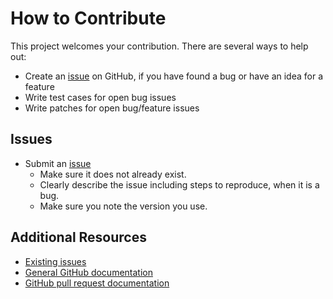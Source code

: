 How to Contribute
=================

This project welcomes your contribution. There are several ways to help out:

* Create an [issue](https://github.com/jaymoulin/bandcamp-down-chrome-ext/issues/) on GitHub,
if you have found a bug or have an idea for a feature
* Write test cases for open bug issues
* Write patches for open bug/feature issues

Issues
------

* Submit an [issue](https://github.com/jaymoulin/bandcamp-down-chrome-ext/issues/)
  * Make sure it does not already exist.
  * Clearly describe the issue including steps to reproduce, when it is a bug.
  * Make sure you note the version you use.

Additional Resources
--------------------

* [Existing issues](https://github.com/jaymoulin/bandcamp-down-chrome-ext/issues/)
* [General GitHub documentation](https://help.github.com/)
* [GitHub pull request documentation](https://help.github.com/send-pull-requests/)